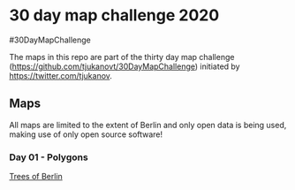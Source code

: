 # 30 day map challenge 2020
#30DayMapChallenge

The maps in this repo are part of the thirty day map challenge (https://github.com/tjukanovt/30DayMapChallenge) initiated by https://twitter.com/tjukanov.

## Maps

All maps are limited to the extent of Berlin and only open data is being used, making use of only open source software!

### Day 01 - Polygons
[Trees of Berlin](maps/01/01_README.md)
